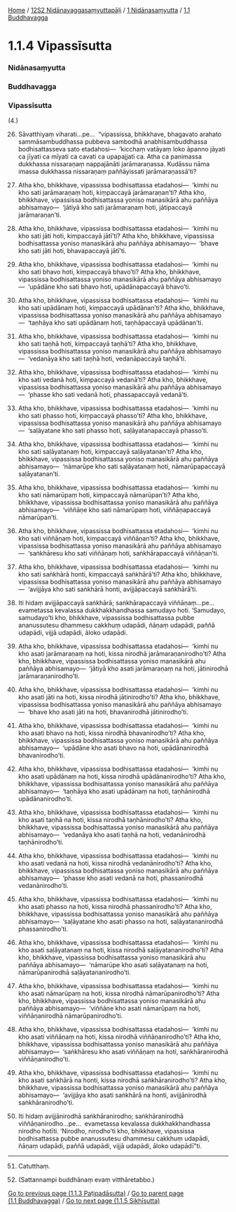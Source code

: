 
[Home](/) / [12S2 Nidānavaggasaṃyuttapāḷi](/tipitaka/12S2.md) / [1 Nidānasaṃyutta](/tipitaka/12S2/1.md) / [1.1 Buddhavagga](/tipitaka/12S2/1/1.1.md)

# 1.1.4 Vipassīsutta

### Nidānasaṃyutta

### Buddhavagga

### Vipassīsutta

(4.)

26. Sāvatthiyaṃ viharati…pe…  “vipassissa, bhikkhave, bhagavato arahato sammāsambuddhassa pubbeva sambodhā anabhisambuddhassa bodhisattasseva sato etadahosi—  ‘kicchaṃ vatāyaṃ loko āpanno jāyati ca jīyati ca mīyati ca cavati ca upapajjati ca. Atha ca panimassa dukkhassa nissaraṇaṃ nappajānāti jarāmaraṇassa. Kudāssu nāma imassa dukkhassa nissaraṇaṃ paññāyissati jarāmaraṇassā’ti?

27. Atha kho, bhikkhave, vipassissa bodhisattassa etadahosi—  ‘kimhi nu kho sati jarāmaraṇaṃ hoti, kiṃpaccayā jarāmaraṇan’ti? Atha kho, bhikkhave, vipassissa bodhisattassa yoniso manasikārā ahu paññāya abhisamayo—  ‘jātiyā kho sati jarāmaraṇaṃ hoti, jātipaccayā jarāmaraṇan’ti.

28. Atha kho, bhikkhave, vipassissa bodhisattassa etadahosi—  ‘kimhi nu kho sati jāti hoti, kiṃpaccayā jātī’ti? Atha kho, bhikkhave, vipassissa bodhisattassa yoniso manasikārā ahu paññāya abhisamayo—  ‘bhave kho sati jāti hoti, bhavapaccayā jātī’ti.

29. Atha kho, bhikkhave, vipassissa bodhisattassa etadahosi—  ‘kimhi nu kho sati bhavo hoti, kiṃpaccayā bhavo’ti? Atha kho, bhikkhave, vipassissa bodhisattassa yoniso manasikārā ahu paññāya abhisamayo—  ‘upādāne kho sati bhavo hoti, upādānapaccayā bhavo’ti.

30. Atha kho, bhikkhave, vipassissa bodhisattassa etadahosi—  ‘kimhi nu kho sati upādānaṃ hoti, kiṃpaccayā upādānan’ti? Atha kho, bhikkhave, vipassissa bodhisattassa yoniso manasikārā ahu paññāya abhisamayo—  ‘taṇhāya kho sati upādānaṃ hoti, taṇhāpaccayā upādānan’ti.

31. Atha kho, bhikkhave, vipassissa bodhisattassa etadahosi—  ‘kimhi nu kho sati taṇhā hoti, kiṃpaccayā taṇhā’ti? Atha kho, bhikkhave, vipassissa bodhisattassa yoniso manasikārā ahu paññāya abhisamayo—  ‘vedanāya kho sati taṇhā hoti, vedanāpaccayā taṇhā’ti.

32. Atha kho, bhikkhave, vipassissa bodhisattassa etadahosi—  ‘kimhi nu kho sati vedanā hoti, kiṃpaccayā vedanā’ti? Atha kho, bhikkhave, vipassissa bodhisattassa yoniso manasikārā ahu paññāya abhisamayo—  ‘phasse kho sati vedanā hoti, phassapaccayā vedanā’ti.

33. Atha kho, bhikkhave, vipassissa bodhisattassa etadahosi—  ‘kimhi nu kho sati phasso hoti, kiṃpaccayā phasso’ti? Atha kho, bhikkhave, vipassissa bodhisattassa yoniso manasikārā ahu paññāya abhisamayo—  ‘saḷāyatane kho sati phasso hoti, saḷāyatanapaccayā phasso’ti.

34. Atha kho, bhikkhave, vipassissa bodhisattassa etadahosi—  ‘kimhi nu kho sati saḷāyatanaṃ hoti, kiṃpaccayā saḷāyatanan’ti? Atha kho, bhikkhave, vipassissa bodhisattassa yoniso manasikārā ahu paññāya abhisamayo—  ‘nāmarūpe kho sati saḷāyatanaṃ hoti, nāmarūpapaccayā saḷāyatanan’ti.

35. Atha kho, bhikkhave, vipassissa bodhisattassa etadahosi—  ‘kimhi nu kho sati nāmarūpaṃ hoti, kiṃpaccayā nāmarūpan’ti? Atha kho, bhikkhave, vipassissa bodhisattassa yoniso manasikārā ahu paññāya abhisamayo—  ‘viññāṇe kho sati nāmarūpaṃ hoti, viññāṇapaccayā nāmarūpan’ti.

36. Atha kho, bhikkhave, vipassissa bodhisattassa etadahosi—  ‘kimhi nu kho sati viññāṇaṃ hoti, kiṃpaccayā viññāṇan’ti? Atha kho, bhikkhave, vipassissa bodhisattassa yoniso manasikārā ahu paññāya abhisamayo—  ‘saṅkhāresu kho sati viññāṇaṃ hoti, saṅkhārapaccayā viññāṇan’ti.

37. Atha kho, bhikkhave, vipassissa bodhisattassa etadahosi—  ‘kimhi nu kho sati saṅkhārā honti, kiṃpaccayā saṅkhārā’ti? Atha kho, bhikkhave, vipassissa bodhisattassa yoniso manasikārā ahu paññāya abhisamayo—  ‘avijjāya kho sati saṅkhārā honti, avijjāpaccayā saṅkhārā’ti.

38. Iti hidaṃ avijjāpaccayā saṅkhārā; saṅkhārapaccayā viññāṇaṃ…pe…  evametassa kevalassa dukkhakkhandhassa samudayo hoti. ‘Samudayo, samudayo’ti kho, bhikkhave, vipassissa bodhisattassa pubbe ananussutesu dhammesu cakkhuṃ udapādi, ñāṇaṃ udapādi, paññā udapādi, vijjā udapādi, āloko udapādi.

39. Atha kho, bhikkhave, vipassissa bodhisattassa etadahosi—  ‘kimhi nu kho asati jarāmaraṇaṃ na hoti, kissa nirodhā jarāmaraṇanirodho’ti? Atha kho, bhikkhave, vipassissa bodhisattassa yoniso manasikārā ahu paññāya abhisamayo—  ‘jātiyā kho asati jarāmaraṇaṃ na hoti, jātinirodhā jarāmaraṇanirodho’ti.

40. Atha kho, bhikkhave, vipassissa bodhisattassa etadahosi—  ‘kimhi nu kho asati jāti na hoti, kissa nirodhā jātinirodho’ti? Atha kho, bhikkhave, vipassissa bodhisattassa yoniso manasikārā ahu paññāya abhisamayo—  ‘bhave kho asati jāti na hoti, bhavanirodhā jātinirodho’ti.

41. Atha kho, bhikkhave, vipassissa bodhisattassa etadahosi—  ‘kimhi nu kho asati bhavo na hoti, kissa nirodhā bhavanirodho’ti? Atha kho, bhikkhave, vipassissa bodhisattassa yoniso manasikārā ahu paññāya abhisamayo—  ‘upādāne kho asati bhavo na hoti, upādānanirodhā bhavanirodho’ti.

42. Atha kho, bhikkhave, vipassissa bodhisattassa etadahosi—  ‘kimhi nu kho asati upādānaṃ na hoti, kissa nirodhā upādānanirodho’ti? Atha kho, bhikkhave, vipassissa bodhisattassa yoniso manasikārā ahu paññāya abhisamayo—  ‘taṇhāya kho asati upādānaṃ na hoti, taṇhānirodhā upādānanirodho’ti.

43. Atha kho, bhikkhave, vipassissa bodhisattassa etadahosi—  ‘kimhi nu kho asati taṇhā na hoti, kissa nirodhā taṇhānirodho’ti? Atha kho, bhikkhave, vipassissa bodhisattassa yoniso manasikārā ahu paññāya abhisamayo—  ‘vedanāya kho asati taṇhā na hoti, vedanānirodhā taṇhānirodho’ti.

44. Atha kho, bhikkhave, vipassissa bodhisattassa etadahosi—  ‘kimhi nu kho asati vedanā na hoti, kissa nirodhā vedanānirodho’ti? Atha kho, bhikkhave, vipassissa bodhisattassa yoniso manasikārā ahu paññāya abhisamayo—  ‘phasse kho asati vedanā na hoti, phassanirodhā vedanānirodho’ti.

45. Atha kho, bhikkhave, vipassissa bodhisattassa etadahosi—  ‘kimhi nu kho asati phasso na hoti, kissa nirodhā phassanirodho’ti? Atha kho, bhikkhave, vipassissa bodhisattassa yoniso manasikārā ahu paññāya abhisamayo—  ‘saḷāyatane kho asati phasso na hoti, saḷāyatananirodhā phassanirodho’ti.

46. Atha kho, bhikkhave, vipassissa bodhisattassa etadahosi—  ‘kimhi nu kho asati saḷāyatanaṃ na hoti, kissa nirodhā saḷāyatananirodho’ti? Atha kho, bhikkhave, vipassissa bodhisattassa yoniso manasikārā ahu paññāya abhisamayo—  ‘nāmarūpe kho asati saḷāyatanaṃ na hoti, nāmarūpanirodhā saḷāyatananirodho’ti.

47. Atha kho, bhikkhave, vipassissa bodhisattassa etadahosi—  ‘kimhi nu kho asati nāmarūpaṃ na hoti, kissa nirodhā nāmarūpanirodho’ti? Atha kho, bhikkhave, vipassissa bodhisattassa yoniso manasikārā ahu paññāya abhisamayo—  ‘viññāṇe kho asati nāmarūpaṃ na hoti, viññāṇanirodhā nāmarūpanirodho’ti.

48. Atha kho, bhikkhave, vipassissa bodhisattassa etadahosi—  ‘kimhi nu kho asati viññāṇaṃ na hoti, kissa nirodhā viññāṇanirodho’ti? Atha kho, bhikkhave, vipassissa bodhisattassa yoniso manasikārā ahu paññāya abhisamayo—  ‘saṅkhāresu kho asati viññāṇaṃ na hoti, saṅkhāranirodhā viññāṇanirodho’ti.

49. Atha kho, bhikkhave, vipassissa bodhisattassa etadahosi—  ‘kimhi nu kho asati saṅkhārā na honti, kissa nirodhā saṅkhāranirodho’ti? Atha kho, bhikkhave, vipassissa bodhisattassa yoniso manasikārā ahu paññāya abhisamayo—  ‘avijjāya kho asati saṅkhārā na honti, avijjānirodhā saṅkhāranirodho’ti.

50. Iti hidaṃ avijjānirodhā saṅkhāranirodho; saṅkhāranirodhā viññāṇanirodho…pe…  evametassa kevalassa dukkhakkhandhassa nirodho hotīti. ‘Nirodho, nirodho’ti kho, bhikkhave, vipassissa bodhisattassa pubbe ananussutesu dhammesu cakkhuṃ udapādi, ñāṇaṃ udapādi, paññā udapādi, vijjā udapādi, āloko udapādī”ti.

---

51. Catutthaṃ.



52. (Sattannampi buddhānaṃ evaṃ vitthāretabbo.)

[Go to previous page (1.1.3 Paṭipadāsutta)](/tipitaka/12S2/1/1.1/1.1.3.md) / [Go to parent page (1.1 Buddhavagga)](/tipitaka/12S2/1/1.1.md) / [Go to next page (1.1.5 Sikhīsutta)](/tipitaka/12S2/1/1.1/1.1.5.md)


